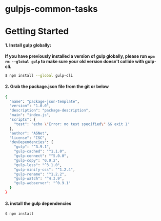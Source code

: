 # gulpjs-common-tasks

# Getting Started

#### 1. Install gulp globally:

__If you have previously installed a version of gulp globally, please run `npm rm --global gulp`
to make sure your old version doesn't collide with gulp-cli.__

```sh
$ npm install --global gulp-cli
```

#### 2. Grab the package.json file from the git or below

```sh
{
  "name": "package-json-template",
  "version": "1.0.0",
  "description": "package-description",
  "main": "index.js",
  "scripts": {
    "test": "echo \"Error: no test specified\" && exit 1"
  },
  "author": "ASNet",
  "license": "ISC",
  "devDependencies": {
    "gulp": "^3.9.1",
    "gulp-cached": "^1.1.0",
    "gulp-connect": "^5.0.0",
    "gulp-copy": "0.0.2",
    "gulp-less": "^3.1.0",
    "gulp-minify-css": "^1.2.4",
    "gulp-rename": "^1.2.2",
    "gulp-watch": "^4.3.9",
    "gulp-webserver": "^0.9.1"
  }
}
```

#### 3. install the gulp dependencies 
```sh
$ npm install
```
